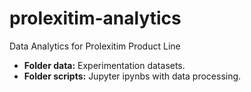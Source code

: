 # prolexitim-analytics
Data Analytics for Prolexitim Product Line

- **Folder data:** Experimentation datasets. 
- **Folder scripts:** Jupyter ipynbs with data processing. 
